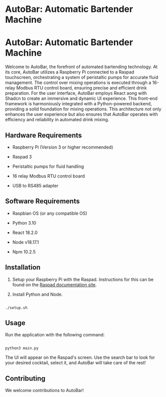 

# AutoBar: Automatic Bartender Machine


# AutoBar: Automatic Bartender Machine

Welcome to AutoBar, the forefront of automated bartending technology. At its core, AutoBar utilizes a Raspberry Pi connected to a Raspad touchscreen, orchestrating a system of peristaltic pumps for accurate fluid management. The control over mixing operations is executed through a 16-relay Modbus RTU control board, ensuring precise and efficient drink preparation. For the user interface, AutoBar employs React aong with Shadcn to create an immersive and dynamic UI experience. This front-end framework is harmoniously integrated with a Python-powered backend, providing a solid foundation for mixing operations. This architecture not only enhances the user experience but also ensures that AutoBar operates with efficiency and reliability in automated drink mixing.
  
## Hardware Requirements

- Raspberry Pi (Version 3 or higher recommended)

- Raspad 3

- Peristaltic pumps for fluid handling

- 16 relay Modbus RTU control board

- USB to RS485 adapter

## Software Requirements

- Raspbian OS (or any compatible OS)

- Python 3.10

- React 18.2.0

- Node v18.17.1

- Npm 10.2.5

## Installation

1. Setup your Raspberry Pi with the Raspad. Instructions for this can be found on the [Raspad documentation site](https://www.raspad.com/).

2. Install Python and Node.

```

./setup.sh

```

## Usage

Run the application with the following command:

```

python3 main.py

```

The UI will appear on the Raspad's screen. Use the search bar to look for your desired cocktail, select it, and AutoBar will take care of the rest!

## Contributing

We welcome contributions to AutoBar!
